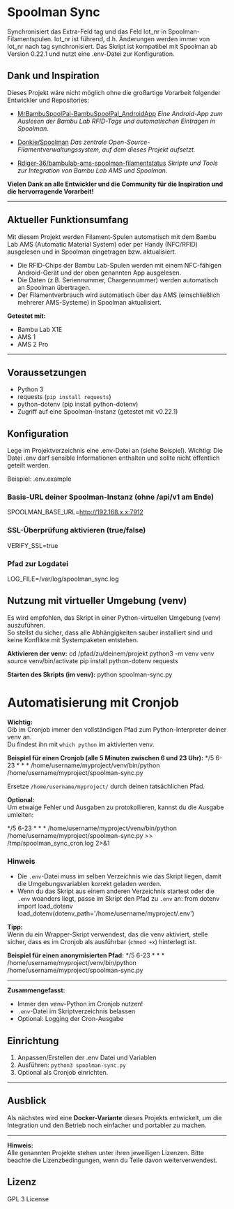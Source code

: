 # Spoolman Sync

Synchronisiert das Extra-Feld tag und das Feld lot_nr in Spoolman-Filamentspulen.
lot_nr ist führend, d.h. Änderungen werden immer von lot_nr nach tag synchronisiert.
Das Skript ist kompatibel mit Spoolman ab Version 0.22.1 und nutzt eine .env-Datei zur Konfiguration.

## Dank und Inspiration

Dieses Projekt wäre nicht möglich ohne die großartige Vorarbeit folgender Entwickler und Repositories:

- [MrBambuSpoolPal-BambuSpoolPal_AndroidApp](https://github.com/MrBambuSpoolPal/MrBambuSpoolPal-BambuSpoolPal_AndroidApp)
  *Eine Android-App zum Auslesen der Bambu Lab RFID-Tags und automatischen Eintragen in Spoolman.*

- [Donkie/Spoolman](https://github.com/Donkie/Spoolman)
  *Das zentrale Open-Source-Filamentverwaltungssystem, auf dem dieses Projekt aufsetzt.*

- [Rdiger-36/bambulab-ams-spoolman-filamentstatus](https://github.com/Rdiger-36/bambulab-ams-spoolman-filamentstatus)
  *Skripte und Tools zur Integration von Bambu Lab AMS und Spoolman.*

**Vielen Dank an alle Entwickler und die Community für die Inspiration und die hervorragende Vorarbeit!**

---

## Aktueller Funktionsumfang

Mit diesem Projekt werden Filament-Spulen automatisch mit dem Bambu Lab AMS (Automatic Material System) oder per Handy (NFC/RFID) ausgelesen und in Spoolman eingetragen bzw. aktualisiert.

- Die RFID-Chips der Bambu Lab-Spulen werden mit einem NFC-fähigen Android-Gerät und der oben genannten App ausgelesen.
- Die Daten (z.B. Seriennummer, Chargennummer) werden automatisch an Spoolman übertragen.
- Der Filamentverbrauch wird automatisch über das AMS (einschließlich mehrerer AMS-Systeme) in Spoolman aktualisiert.

**Getestet mit:**
- Bambu Lab X1E
- AMS 1
- AMS 2 Pro

---

## Voraussetzungen

- Python 3
- requests (`pip install requests`)
- python-dotenv (pip install python-dotenv)
- Zugriff auf eine Spoolman-Instanz (getestet mit v0.22.1)

## Konfiguration

Lege im Projektverzeichnis eine .env-Datei an (siehe Beispiel).
Wichtig: Die Datei .env darf sensible Informationen enthalten und sollte nicht öffentlich geteilt werden.

Beispiel: .env.example

### Basis-URL deiner Spoolman-Instanz (ohne /api/v1 am Ende)
SPOOLMAN_BASE_URL=http://192.168.x.x:7912

### SSL-Überprüfung aktivieren (true/false)
VERIFY_SSL=true

### Pfad zur Logdatei
LOG_FILE=/var/log/spoolman_sync.log

## Nutzung mit virtueller Umgebung (venv)

Es wird empfohlen, das Skript in einer Python-virtuellen Umgebung (venv) auszuführen.  
So stellst du sicher, dass alle Abhängigkeiten sauber installiert sind und keine Konflikte mit Systempaketen entstehen.

**Aktivieren der venv:**
cd /pfad/zu/deinem/projekt
python3 -m venv venv
source venv/bin/activate
pip install python-dotenv requests

**Starten des Skripts (im venv):**
python spoolman-sync.py

# Automatisierung mit Cronjob

**Wichtig:**  
Gib im Cronjob immer den vollständigen Pfad zum Python-Interpreter deiner venv an.  
Du findest ihn mit `which python` im aktivierten venv.

**Beispiel für einen Cronjob (alle 5 Minuten zwischen 6 und 23 Uhr):**
*/5 6-23 * * * /home/username/myproject/venv/bin/python /home/username/myproject/spoolman-sync.py

Ersetze `/home/username/myproject/` durch deinen tatsächlichen Pfad.

**Optional:**  
Um etwaige Fehler und Ausgaben zu protokollieren, kannst du die Ausgabe umleiten:

*/5 6-23 * * * /home/username/myproject/venv/bin/python /home/username/myproject/spoolman-sync.py >> /tmp/spoolman_sync_cron.log 2>&1

### Hinweis

- Die `.env`-Datei muss im selben Verzeichnis wie das Skript liegen, damit die Umgebungsvariablen korrekt geladen werden.
- Wenn du das Skript aus einem anderen Verzeichnis startest oder die `.env` woanders liegt, passe im Skript den Pfad zu `.env` an:
from dotenv import load_dotenv
load_dotenv(dotenv_path='/home/username/myproject/.env')

**Tipp:**  
Wenn du ein Wrapper-Skript verwendest, das die venv aktiviert, stelle sicher, dass es im Cronjob als ausführbar (`chmod +x`) hinterlegt ist.

**Beispiel für einen anonymisierten Pfad:**
*/5 6-23 * * * /home/username/myproject/venv/bin/python /home/username/myproject/spoolman-sync.py

---

**Zusammengefasst:**
- Immer den venv-Python im Cronjob nutzen!
- `.env`-Datei im Skriptverzeichnis belassen
- Optional: Logging der Cron-Ausgabe

## Einrichtung

1. Anpassen/Erstellen der .env Datei und Variablen
2. Ausführen: `python3 spoolman-sync.py`
3. Optional als Cronjob einrichten.

---

## Ausblick

Als nächstes wird eine **Docker-Variante** dieses Projekts entwickelt, um die Integration und den Betrieb noch einfacher und portabler zu machen.

---

**Hinweis:**  
Alle genannten Projekte stehen unter ihren jeweiligen Lizenzen. Bitte beachte die Lizenzbedingungen, wenn du Teile davon weiterverwendest.


## Lizenz

GPL 3 License

